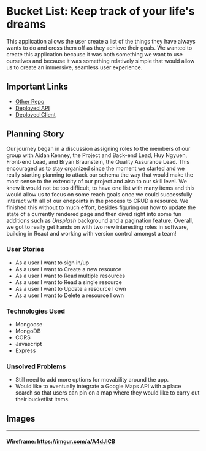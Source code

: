 # Bucket List: Keep track of your life's dreams

This application allows the user create a list of the things they have always wants to do and cross them off as they achieve their goals. We wanted to create this application because it was both something we want to use ourselves and because it was something relatively simple that would allow us to create an immersive, seamless user experience.

## Important Links

-   [Other Repo](https://github.com/SEI-Silk-Road/bucketlist-client)
-   [Deployed API](https://gentle-journey-02010.herokuapp.com/)
-   [Deployed Client](https://sei-silk-road.github.io/bucketlist-client/)

## Planning Story

Our journey began in a discussion assigning roles to the members of our group with
Aidan Kenney, the Project and Back-end Lead, Huy Ngyuen, Front-end Lead, and
Bryan Braunstein, the Quality Assurance Lead. This encouraged us to stay
organized since the moment we started and we really starting planning to attack
our schema the way that would make the most sense to the extencity of our
project and also to our skill level. We knew it would not be too difficult, to
have one list with many items and this would allow us to focus on some reach goals
once we could successfully interact with all of our endpoints in the process to
CRUD a resource. We finished this without to much effort, besides figuring out
how to update the state of a currently rendered page and then dived right into
some fun additions such as *Unsplash* background and a pagination feature.
Overall, we got to really get hands on with two new interesting roles in software,
building in React and working with version control amongst a team!

### User Stories

-   As a user I want to sign in/up
-   As a user I want to Create a new resource
-   As a user I want to Read multiple resources
-   As a user I want to Read a single resource
-   As a user I want to Update a resource I own
-   As a user I want to Delete a resource I own

### Technologies Used

-   Mongoose
-   MongoDB
-   CORS
-   Javascript
-   Express

### Unsolved Problems

-   Still need to add more options for movability around the app.
-   Would like to eventually integrate a Google Maps API with a place search so
that users can pin on a map where they would like to carry out their bucketlist
items.

## Images

* * *

#### Wireframe: <https://imgur.com/a/A4dJlCB>
